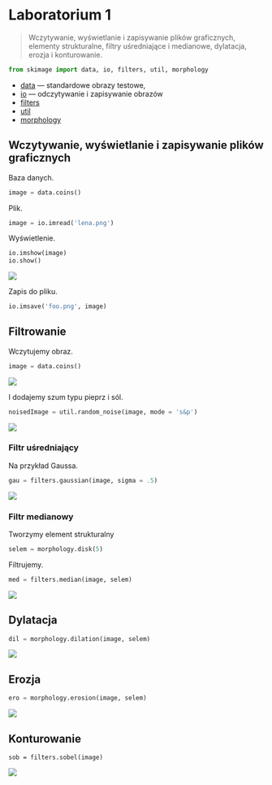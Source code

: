 # Laboratorium 1
> Wczytywanie, wyświetlanie i zapisywanie plików graficznych, elementy strukturalne, filtry uśredniające i medianowe, dylatacja, erozja i konturowanie.

```python
from skimage import data, io, filters, util, morphology
```

- [data](http://scikit-image.org/docs/dev/api/skimage.data.html) — standardowe obrazy testowe,
- [io](http://scikit-image.org/docs/dev/api/skimage.io.html) — odczytywanie i zapisywanie obrazów
- [filters](http://scikit-image.org/docs/dev/api/skimage.filters.html)
- [util](http://scikit-image.org/docs/dev/api/skimage.util.html)
- [morphology](http://scikit-image.org/docs/dev/api/skimage.morphology.html)

## Wczytywanie, wyświetlanie i zapisywanie plików graficznych

Baza danych.

```python
image = data.coins()
```

Plik.

```python
image = io.imread('lena.png')
```

Wyświetlenie.

```python
io.imshow(image)
io.show()
```

![](figures/ss1.png)

Zapis do pliku.

```python
io.imsave('foo.png', image)
```

## Filtrowanie

Wczytujemy obraz.

```python
image = data.coins()
```

![](figures/image.png)

I dodajemy szum typu pieprz i sól.

```python
noisedImage = util.random_noise(image, mode = 's&p')
```

![](figures/noisedImage.png)


### Filtr uśredniający

Na przykład Gaussa.

```python
gau = filters.gaussian(image, sigma = .5)
```

![](figures/gau.png)

### Filtr medianowy
Tworzymy element strukturalny

```python
selem = morphology.disk(5)
```

Filtrujemy.

```python
med = filters.median(image, selem)
```

![](figures/med.png)

## Dylatacja

```python
dil = morphology.dilation(image, selem)
```

![](figures/dil.png)

## Erozja

```python
ero = morphology.erosion(image, selem)
```

![](figures/ero.png)

## Konturowanie

```
sob = filters.sobel(image)
```

![](figures/sob.png)
